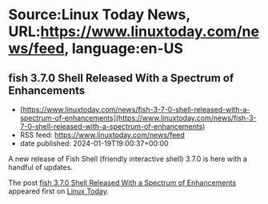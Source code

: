 # Source:Linux Today News, URL:https://www.linuxtoday.com/news/feed, language:en-US

## fish 3.7.0 Shell Released With a Spectrum of Enhancements
 - [https://www.linuxtoday.com/news/fish-3-7-0-shell-released-with-a-spectrum-of-enhancements](https://www.linuxtoday.com/news/fish-3-7-0-shell-released-with-a-spectrum-of-enhancements)
 - RSS feed: https://www.linuxtoday.com/news/feed
 - date published: 2024-01-19T19:00:37+00:00

<p>A new release of Fish Shell (friendly interactive shell) 3.7.0 is here with a handful of updates.</p>
<p>The post <a href="https://www.linuxtoday.com/news/fish-3-7-0-shell-released-with-a-spectrum-of-enhancements/" rel="nofollow">fish 3.7.0 Shell Released With a Spectrum of Enhancements</a> appeared first on <a href="https://www.linuxtoday.com" rel="nofollow">Linux Today</a>.</p>

